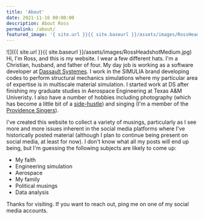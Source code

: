```yaml
---
title: 'About'
date: 2021-11-16 00:00:00
description: About Ross
permalink: /about/
featured_image: '{ site.url }}{{ site.baseurl }}/assets/images/RossHeadshotMedium.jpg'
---
```

![]({{ site.url }}{{ site.baseurl }}/assets/images/RossHeadshotMedium.jpg)
Hi, I'm Ross, and this is my website.
I wear a few different hats.
I'm a Christian, husband, and father of four.
My day job is working as a software developer at [Dassault Systemes](https://3DS.com).  I work in the SIMULIA brand developing codes to perform structural mechanics simulations where my particular area of expertise is in multiscale material simulation.  I started work at DS after finishing my graduate studies in Aerospace Engineering at Texas A&M Univeristy.
I also have a number of hobbies including photography (which has become a little bit of a [side-hustle](https://rossmclendonphotography.com)) and singing (I'm a member of the [Providence Singers](https://providencesingers.org)).

I've created this website to collect a variety of musings, particularly as I see more and more issues inherent in the social media platforms where I've historically posted material (although I plan to continue being present on social media, at least for now).  I don't know what all my posts will end up being, but I'm guessing the following subjects are likely to come up:
- My faith
- Engineering simulation
- Aerospace
- My family
- Political musings
- Data analysis

Thanks for visiting.  If you want to reach out, ping me on one of my social media accounts.